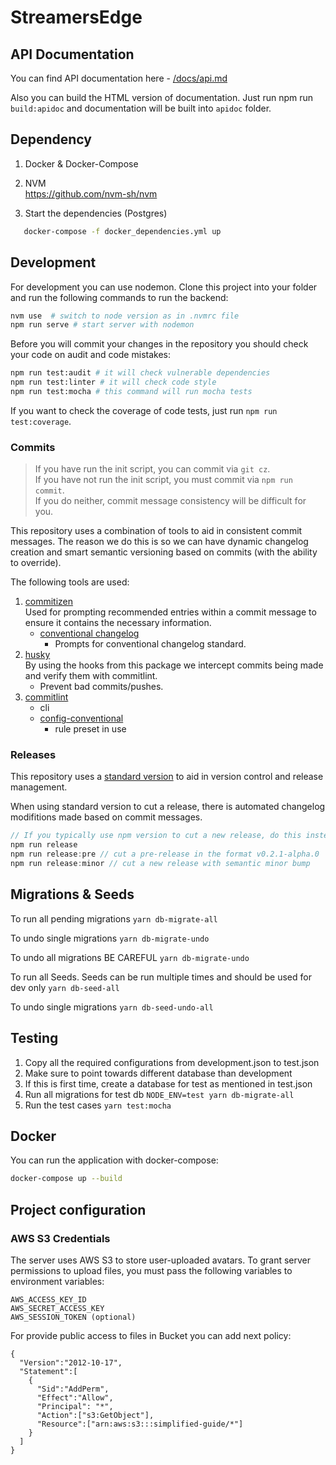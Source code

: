 # StreamersEdge

## API Documentation

You can find API documentation here - [/docs/api.md](/docs/api.md)

Also you can build the HTML version of documentation. Just run npm run `build:apidoc`
and documentation will be built into `apidoc` folder.

## Dependency
1. Docker & Docker-Compose

2. NVM <br>
https://github.com/nvm-sh/nvm

3. Start the dependencies (Postgres) 
```bash 
   docker-compose -f docker_dependencies.yml up
```

## Development

For development you can use nodemon. Clone this project into your folder and run the following commands to run the backend:

```bash
nvm use  # switch to node version as in .nvmrc file
npm run serve # start server with nodemon
```

Before you will commit your changes in the repository you should check your code on audit and code mistakes:

```bash
npm run test:audit # it will check vulnerable dependencies
npm run test:linter # it will check code style
npm run test:mocha # this command will run mocha tests
```

If you want to check the coverage of code tests, just run `npm run test:coverage`.
### Commits

> If you have run the init script, you can commit via `git cz`.  
> If you have not run the init script, you must commit via `npm run commit`.  
> If you do neither, commit message consistency will be difficult for you.

This repository uses a combination of tools to aid in consistent commit messages. The reason we do this is so we can have dynamic changelog creation and smart semantic versioning based on commits (with the ability to override).

The following tools are used:

1. [commitizen](https://www.npmjs.com/package/commitizen)  
   Used for prompting recommended entries within a commit message to ensure it contains the necessary information.
   - [conventional changelog](https://www.npmjs.com/package/cz-conventional-changelog)  
     - Prompts for conventional changelog standard.
2. [husky](https://www.npmjs.com/package/husky)  
   By using the hooks from this package we intercept commits being made and verify them with commitlint.
   - Prevent bad commits/pushes.
3. [commitlint](https://www.npmjs.com/package/@commitlint/cli)
   - cli
   - [config-conventional](https://www.npmjs.com/package/@commitlint/config-conventional)
     - rule preset in use

### Releases

This repository uses a [standard version](https://www.npmjs.com/package/standard-version) to aid in version control and release management.

When using standard version to cut a release, there is automated changelog modifitions made based on commit messages.

```csharp
// If you typically use npm version to cut a new release, do this instead:
npm run release
npm run release:pre // cut a pre-release in the format v0.2.1-alpha.0
npm run release:minor // cut a new release with semantic minor bump
```

## Migrations & Seeds

To run all pending migrations
```yarn db-migrate-all```

To undo single migrations
```yarn db-migrate-undo```

To undo all migrations BE CAREFUL
```yarn db-migrate-undo```

To run all Seeds. Seeds can be run multiple times and should be used for dev only
```yarn db-seed-all```

To undo single migrations
```yarn db-seed-undo-all```

## Testing

1. Copy all the required configurations from development.json to test.json
2. Make sure to point towards different database than development
3. If this is first time, create a database for test as mentioned in test.json
4. Run all migrations for test db
```NODE_ENV=test yarn db-migrate-all```  
5. Run the test cases
```yarn test:mocha```

## Docker

You can run the application with docker-compose:

```bash
docker-compose up --build
```

## Project configuration 

### AWS S3 Credentials

The server uses AWS S3 to store user-uploaded avatars. To grant server 
permissions to upload files, you must pass the following variables to 
environment variables:

```
AWS_ACCESS_KEY_ID
AWS_SECRET_ACCESS_KEY
AWS_SESSION_TOKEN (optional)
```

For provide public access to files in Bucket you can add next policy: 

```
{
  "Version":"2012-10-17",
  "Statement":[
    {
      "Sid":"AddPerm",
      "Effect":"Allow",
      "Principal": "*",
      "Action":["s3:GetObject"],
      "Resource":["arn:aws:s3:::simplified-guide/*"]
    }
  ]
}
``` 
